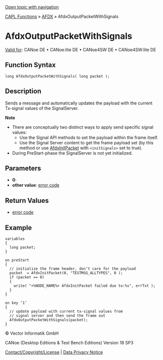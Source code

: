 [Open topic with navigation](../../../../../CANoeDEFamily.htm#Topics/CAPLFunctions/ADFX/Functions/CAPLfunctionAfdxOutputPacketWithSignals.md)

[CAPL Functions](../../CAPLfunctions.md) » [AFDX](../CAPLfunctionsAFDXOverview.md) » AfdxOutputPacketWithSignals

# AfdxOutputPacketWithSignals

[Valid for](../../../Shared/FeatureAvailability.md):  CANoe DE • CANoe:lite DE • CANoe4SW DE • CANoe4SW:lite DE

## Function Syntax

```plaintext
long AfdxOutputPacketWithSignals( long packet );
```

## Description

Sends a message and automatically updates the payload with the current Tx-signal values of the SignalServer.

**Note**

- There are conceptually two distinct ways to apply send specific signal values:
  - Use the Signal API methods to set the payload within the frame itself.
  - Use the Signal Server content to get the frame payload set (by this method or use [AfdxInitPacket](CAPLfunctionAfdxInitPacket.md) with `<initSignals>` set to true).
- During PreStart-phase the SignalServer is not yet initialized.

## Parameters

- **0**: 
- **other value**: [error code](../CAPLfunctionsAFDXErrorCodes.md)

## Return Values

- [error code](../CAPLfunctionsAFDXErrorCodes.md)

## Example

```plaintext
variables
{
  long packet;
}

on preStart
{
  // initialize the frame header, don’t care for the payload
  packet  = AfdxInitPacket(0, "TESTMSG_ALLTYPES", 0 );
  if (packet == 0)
  {
    write( "<%NODE_NAME%> AfdxInitPacket failed due to:%s", errTxt );
  }
}

on key ‘1’
{
  // update payload with current tx-signal values from
  // signal server and then send the frame out
  AfdxOutputPacketWithSignals(packet);
}
```

© Vector Informatik GmbH

CANoe (Desktop Editions & Test Bench Editions) Version 18 SP3

[Contact/Copyright/License](../../../Shared/ContactCopyrightLicense.md) | [Data Privacy Notice](https://www.vector.com/int/en/company/get-info/privacy-policy/)